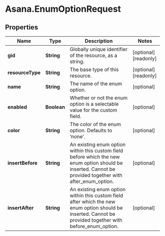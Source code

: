 # Asana.EnumOptionRequest

## Properties

Name | Type | Description | Notes
------------ | ------------- | ------------- | -------------
**gid** | **String** | Globally unique identifier of the resource, as a string. | [optional] [readonly] 
**resourceType** | **String** | The base type of this resource. | [optional] [readonly] 
**name** | **String** | The name of the enum option. | [optional] 
**enabled** | **Boolean** | Whether or not the enum option is a selectable value for the custom field. | [optional] 
**color** | **String** | The color of the enum option. Defaults to ‘none’. | [optional] 
**insertBefore** | **String** | An existing enum option within this custom field before which the new enum option should be inserted. Cannot be provided together with after_enum_option. | [optional] 
**insertAfter** | **String** | An existing enum option within this custom field after which the new enum option should be inserted. Cannot be provided together with before_enum_option. | [optional] 


